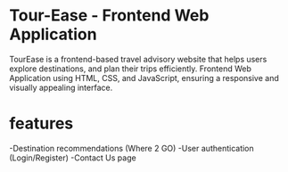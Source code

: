 # Tour-Ease - Frontend Web Application
TourEase is a frontend-based travel advisory website that helps users explore destinations, and plan their trips efficiently.
Frontend Web Application using HTML, CSS, and JavaScript, ensuring a responsive and visually appealing interface.

# features 
-Destination recommendations (Where 2 GO)
-User authentication (Login/Register)
-Contact Us page
